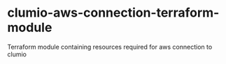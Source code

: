 # clumio-aws-connection-terraform-module
Terraform module containing resources required for aws connection to clumio
